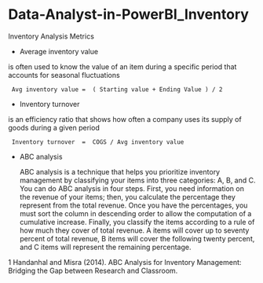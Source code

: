 # Data-Analyst-in-PowerBI_Inventory

Inventory Analysis Metrics 
+ Average inventory value
  
 is often used to know the value of an item during a specific period that accounts for seasonal fluctuations

     Avg inventory value =  ( Starting value + Ending Value ) / 2
+ Inventory turnover
  
 is an efficiency ratio that shows how often a company uses its supply of goods during a given period
 
     Inventory turnover  =  COGS / Avg inventory value
+ ABC analysis
  
  ABC analysis is a technique that helps you prioritize inventory management by classifying your items into three categories: A, B, and C. You can do ABC analysis in four steps. First, you need information on the revenue of your items; then, you calculate the percentage they represent from the total revenue. Once you have the percentages, you must sort the column in descending order to allow the computation of a cumulative increase. Finally, you classify the items according to a rule of how much they cover of total revenue. A items will cover up to seventy percent of total revenue, B items will cover the following twenty percent, and C items will represent the remaining percentage.

1 Handanhal and Misra (2014). ABC Analysis for Inventory Management: Bridging the Gap between Research and Classroom.
